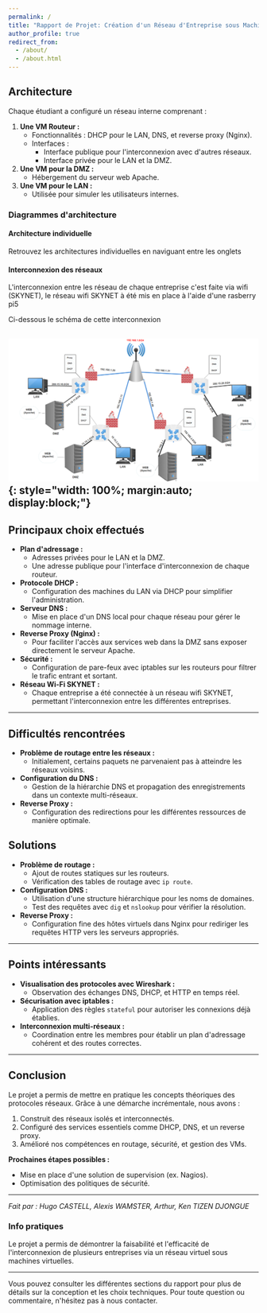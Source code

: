 ```yaml
---
permalink: /
title: "Rapport de Projet: Création d'un Réseau d'Entreprise sous Machines Virtuelles"
author_profile: true
redirect_from: 
  - /about/
  - /about.html
---
```



## Architecture

Chaque étudiant a configuré un réseau interne comprenant :

1. **Une VM Routeur :**
    - Fonctionnalités : DHCP pour le LAN, DNS, et reverse proxy (Nginx).
    - Interfaces :
        - Interface publique pour l'interconnexion avec d'autres réseaux.
        - Interface privée pour le LAN et la DMZ.
2. **Une VM pour la DMZ :**
    - Hébergement du serveur web Apache.
3. **Une VM pour le LAN :**
    - Utilisée pour simuler les utilisateurs internes.

### Diagrammes d'architecture

#### Architecture individuelle

Retrouvez les architectures individuelles en naviguant entre les onglets
#### Interconnexion des réseaux

L'interconnexion entre les réseau de chaque entreprise c'est faite via wifi (SKYNET), le réseau wifi SKYNET à été mis en place à l'aide d'une rasberry pi5

Ci-dessous le schéma de cette interconnexion

![Topologie du Réseau](/images/archifi.png){: style="width: 100%; margin:auto; display:block;"}
---

## Principaux choix effectués

- **Plan d'adressage :**
    - Adresses privées pour le LAN et la DMZ.
    - Une adresse publique pour l'interface d'interconnexion de chaque routeur.
- **Protocole DHCP :**
    - Configuration des machines du LAN via DHCP pour simplifier l'administration.
- **Serveur DNS :**
    - Mise en place d'un DNS local pour chaque réseau pour gérer le nommage interne.
- **Reverse Proxy (Nginx) :**
    - Pour faciliter l'accès aux services web dans la DMZ sans exposer directement le serveur Apache.
- **Sécurité :**
    - Configuration de pare-feux avec iptables sur les routeurs pour filtrer le trafic entrant et sortant.
- **Réseau Wi-Fi SKYNET :**  
    - Chaque entreprise a été connectée à un réseau wifi SKYNET, permettant l'interconnexion entre les différentes entreprises.

---

## Difficultés rencontrées

- **Problème de routage entre les réseaux :**
    - Initialement, certains paquets ne parvenaient pas à atteindre les réseaux voisins.
- **Configuration du DNS :**
    - Gestion de la hiérarchie DNS et propagation des enregistrements dans un contexte multi-réseaux.
- **Reverse Proxy :**
    - Configuration des redirections pour les différentes ressources de manière optimale.

## Solutions

- **Problème de routage :**
    - Ajout de routes statiques sur les routeurs.
    - Vérification des tables de routage avec `ip route`.
- **Configuration DNS :**
    - Utilisation d'une structure hiérarchique pour les noms de domaines.
    - Test des requêtes avec `dig` et `nslookup` pour vérifier la résolution.
- **Reverse Proxy :**
    - Configuration fine des hôtes virtuels dans Nginx pour rediriger les requêtes HTTP vers les serveurs appropriés.

---

## Points intéressants

- **Visualisation des protocoles avec Wireshark :**
    - Observation des échanges DNS, DHCP, et HTTP en temps réel.
- **Sécurisation avec iptables :**
    - Application des règles `stateful` pour autoriser les connexions déjà établies.
- **Interconnexion multi-réseaux :**
    - Coordination entre les membres pour établir un plan d'adressage cohérent et des routes correctes.

---

## Conclusion

Le projet a permis de mettre en pratique les concepts théoriques des protocoles réseaux. Grâce à une démarche incrémentale, nous avons :

1. Construit des réseaux isolés et interconnectés.
2. Configuré des services essentiels comme DHCP, DNS, et un reverse proxy.
3. Amélioré nos compétences en routage, sécurité, et gestion des VMs.

**Prochaines étapes possibles :**
- Mise en place d'une solution de supervision (ex. Nagios).
- Optimisation des politiques de sécurité.

---

*Fait par : Hugo CASTELL, Alexis WAMSTER, Arthur, Ken TIZEN DJONGUE*





### Info pratiques
Le projet a permis de démontrer la faisabilité et l'efficacité de l'interconnexion de plusieurs entreprises via un réseau virtuel sous machines virtuelles. 

---

Vous pouvez consulter les différentes sections du rapport pour plus de détails sur la conception et les choix techniques. Pour toute question ou commentaire, n'hésitez pas à nous contacter.

